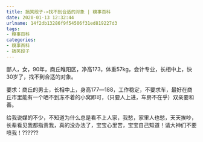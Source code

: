 ```yaml
---
title: 搞笑段子->找不到合适的对象 | 糗事百科
date: 2020-01-13 12:32:44
urlname: 14f2db13286f9f54506f31ed819227d3
tags: 
- 糗事百科
categories:
- 糗事百科
- 搞笑段子
---
```

鄙人，女，90年，商丘睢阳区，净高173，体重57kg，会计专业，长相中上，快30岁了，找不到合适的对象。

要求：商丘的男士，长相中上，身高177―188，工作稳定，不要求车，最好在商丘市里能有一个晒不到冻不着的小窝即可，（只要人上进，车房不在乎）双亲要和善。

给我说媒的不少，不知道为什么总是看不上人家，我愁，家里人也愁，天天挨吵，长辈看见我都指责我，真的没办法了，宝宝心里苦，宝宝自己知道！请大神们不要喷我！??????


